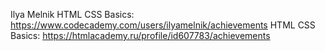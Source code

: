 Ilya Melnik
HTML CSS Basics: https://www.codecademy.com/users/ilyamelnik/achievements
HTML CSS Basics: https://htmlacademy.ru/profile/id607783/achievements
